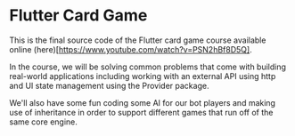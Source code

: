 # Flutter Card Game

This is the final source code of the Flutter card game course available online (here)[https://www.youtube.com/watch?v=PSN2hBf8D5Q].

In the course, we will be solving common problems that come with building real-world applications including working with an external API using http and UI state management using the Provider package.

We'll also have some fun coding some AI for our bot players and making use of inheritance in order to support different games that run off of the same core engine.
